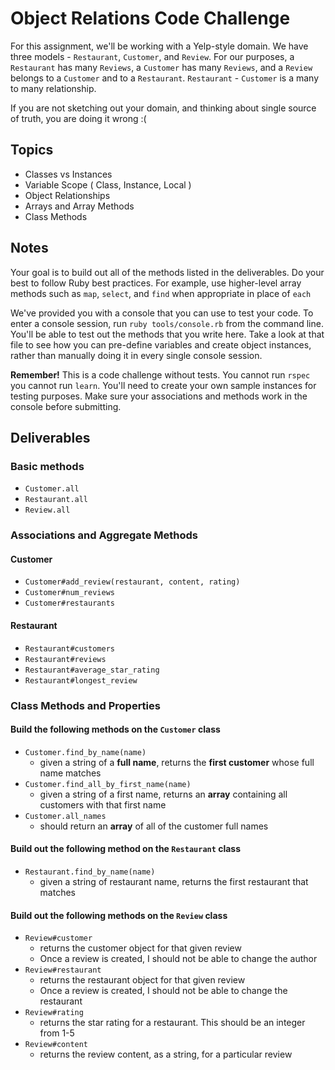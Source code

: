 # Object Relations Code Challenge

For this assignment, we'll be working with a Yelp-style domain. We have three models - `Restaurant`, `Customer`, and `Review`.
For our purposes, a `Restaurant` has many `Reviews`, a `Customer` has many `Reviews`, and a `Review` belongs to a `Customer` and to a `Restaurant`.
`Restaurant` - `Customer` is a many to many relationship.

If you are not sketching out your domain, and thinking about single source of truth,
you are doing it wrong :(

## Topics

- Classes vs Instances
- Variable Scope ( Class, Instance, Local )
- Object Relationships
- Arrays and Array Methods
- Class Methods

## Notes

Your goal is to build out all of the methods listed in the deliverables. Do your best to follow Ruby best practices. For example, use higher-level array methods such as `map`, `select`, and `find` when appropriate in place of `each`

We've provided you with a console that you can use to test your code. To enter a console session, run `ruby tools/console.rb` from the command line. You'll be able to test out the methods that you write here. Take a look at that file to see how you can pre-define variables and create object instances, rather than manually doing it in every single console session.

**Remember!** This is a code challenge without tests. You cannot run `rspec` you cannot run `learn`. You'll need to create your own sample instances for testing purposes. Make sure your associations and methods work in the console before submitting.

## Deliverables

### Basic methods

- `Customer.all`
  <!-- - should return **all** of the customer instances -->
- `Restaurant.all`
  <!-- - returns an array of all restaurants -->
- `Review.all`
  <!-- - returns all of the reviews -->
  
### Associations and Aggregate Methods

#### Customer

- `Customer#add_review(restaurant, content, rating)`
  <!-- - given a **restaurant object**, some review content (as a string), and a star rating (as an integer), creates a new review and associates it with that customer and restaurant. -->
- `Customer#num_reviews`
  <!-- - Returns the total number of reviews that a customer has authored -->
- `Customer#restaurants`
  <!-- - Returns a **unique** array of all restaurants a customer has reviewed -->

#### Restaurant

- `Restaurant#customers`
  <!-- - Returns a **unique** list of all customers who have reviewed a particular restaurant. -->
- `Restaurant#reviews`
  <!-- - returns an array of all reviews for that restaurant -->
- `Restaurant#average_star_rating`
  <!-- - returns the average star rating for a restaurant based on its reviews -->
- `Restaurant#longest_review`
  <!-- - returns the longest review content for a given restaurant -->

### Class Methods and Properties

#### Build the following methods on the `Customer` class

- `Customer.find_by_name(name)`
  - given a string of a **full name**, returns the **first customer** whose full name matches
- `Customer.find_all_by_first_name(name)`
  - given a string of a first name, returns an **array** containing all customers with that first name
- `Customer.all_names`
  - should return an **array** of all of the customer full names

#### Build out the following method on the `Restaurant` class

- `Restaurant.find_by_name(name)`
  - given a string of restaurant name, returns the first restaurant that matches

#### Build out the following methods on the `Review` class

- `Review#customer`
  - returns the customer object for that given review
  - Once a review is created, I should not be able to change the author
- `Review#restaurant`
  - returns the restaurant object for that given review
  - Once a review is created, I should not be able to change the restaurant
- `Review#rating`
  - returns the star rating for a restaurant. This should be an integer from 1-5
- `Review#content`
  - returns the review content, as a string, for a particular review

